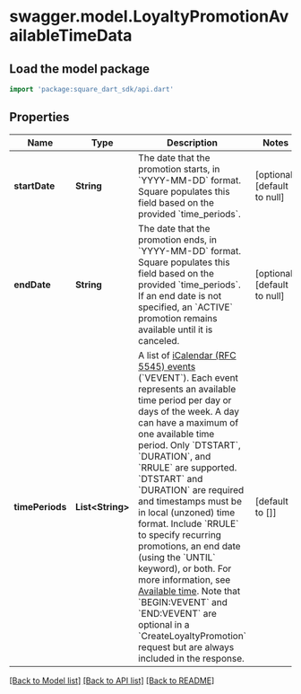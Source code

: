 # swagger.model.LoyaltyPromotionAvailableTimeData

## Load the model package
```dart
import 'package:square_dart_sdk/api.dart'
```

## Properties
Name | Type | Description | Notes
------------ | ------------- | ------------- | -------------
**startDate** | **String** | The date that the promotion starts, in &#x60;YYYY-MM-DD&#x60; format. Square populates this field based on the provided &#x60;time_periods&#x60;. | [optional] [default to null]
**endDate** | **String** | The date that the promotion ends, in &#x60;YYYY-MM-DD&#x60; format. Square populates this field based on the provided &#x60;time_periods&#x60;. If an end date is not specified, an &#x60;ACTIVE&#x60; promotion remains available until it is canceled. | [optional] [default to null]
**timePeriods** | **List&lt;String&gt;** | A list of [iCalendar (RFC 5545) events](https://tools.ietf.org/html/rfc5545#section-3.6.1) (&#x60;VEVENT&#x60;). Each event represents an available time period per day or days of the week.  A day can have a maximum of one available time period.  Only &#x60;DTSTART&#x60;, &#x60;DURATION&#x60;, and &#x60;RRULE&#x60; are supported. &#x60;DTSTART&#x60; and &#x60;DURATION&#x60; are required and timestamps must be in local (unzoned) time format. Include &#x60;RRULE&#x60; to specify recurring promotions, an end date (using the &#x60;UNTIL&#x60; keyword), or both. For more information, see [Available time](https://developer.squareup.com/docs/loyalty-api/loyalty-promotions#available-time).  Note that &#x60;BEGIN:VEVENT&#x60; and &#x60;END:VEVENT&#x60; are optional in a &#x60;CreateLoyaltyPromotion&#x60; request but are always included in the response. | [default to []]

[[Back to Model list]](../README.md#documentation-for-models) [[Back to API list]](../README.md#documentation-for-api-endpoints) [[Back to README]](../README.md)

